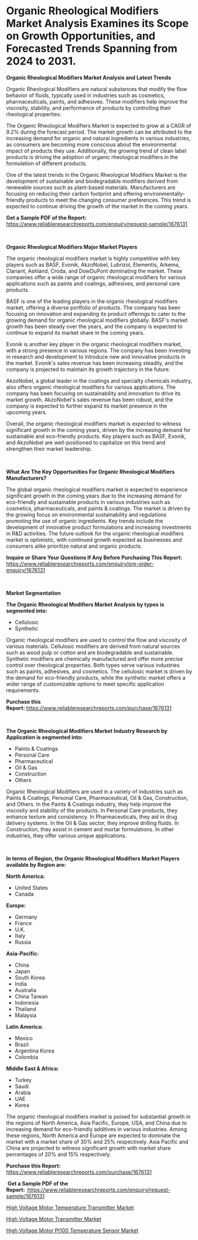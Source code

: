 <p><h1>Organic Rheological Modifiers Market Analysis Examines its Scope on Growth Opportunities, and Forecasted Trends Spanning from 2024 to 2031.</h1></p><p><strong>Organic Rheological Modifiers Market Analysis and Latest Trends</strong></p>
<p><p>Organic Rheological Modifiers are natural substances that modify the flow behavior of fluids, typically used in industries such as cosmetics, pharmaceuticals, paints, and adhesives. These modifiers help improve the viscosity, stability, and performance of products by controlling their rheological properties.</p><p>The Organic Rheological Modifiers Market is expected to grow at a CAGR of 9.2% during the forecast period. The market growth can be attributed to the increasing demand for organic and natural ingredients in various industries, as consumers are becoming more conscious about the environmental impact of products they use. Additionally, the growing trend of clean label products is driving the adoption of organic rheological modifiers in the formulation of different products.</p><p>One of the latest trends in the Organic Rheological Modifiers Market is the development of sustainable and biodegradable modifiers derived from renewable sources such as plant-based materials. Manufacturers are focusing on reducing their carbon footprint and offering environmentally-friendly products to meet the changing consumer preferences. This trend is expected to continue driving the growth of the market in the coming years.</p></p>
<p><strong>Get a Sample PDF of the Report:&nbsp;</strong> <a href="https://www.reliableresearchreports.com/enquiry/request-sample/1676131">https://www.reliableresearchreports.com/enquiry/request-sample/1676131</a></p>
<p>&nbsp;</p>
<p><strong>Organic Rheological Modifiers Major Market Players</strong></p>
<p><p>The organic rheological modifiers market is highly competitive with key players such as BASF, Evonik, AkzoNobel, Lubrizol, Elementis, Arkema, Clariant, Ashland, Croda, and DowDuPont dominating the market. These companies offer a wide range of organic rheological modifiers for various applications such as paints and coatings, adhesives, and personal care products.</p><p>BASF is one of the leading players in the organic rheological modifiers market, offering a diverse portfolio of products. The company has been focusing on innovation and expanding its product offerings to cater to the growing demand for organic rheological modifiers globally. BASF's market growth has been steady over the years, and the company is expected to continue to expand its market share in the coming years.</p><p>Evonik is another key player in the organic rheological modifiers market, with a strong presence in various regions. The company has been investing in research and development to introduce new and innovative products in the market. Evonik's sales revenue has been increasing steadily, and the company is projected to maintain its growth trajectory in the future.</p><p>AkzoNobel, a global leader in the coatings and specialty chemicals industry, also offers organic rheological modifiers for various applications. The company has been focusing on sustainability and innovation to drive its market growth. AkzoNobel's sales revenue has been robust, and the company is expected to further expand its market presence in the upcoming years.</p><p>Overall, the organic rheological modifiers market is expected to witness significant growth in the coming years, driven by the increasing demand for sustainable and eco-friendly products. Key players such as BASF, Evonik, and AkzoNobel are well-positioned to capitalize on this trend and strengthen their market leadership.</p></p>
<p>&nbsp;</p>
<p><strong>What Are The Key Opportunities For Organic Rheological Modifiers Manufacturers?</strong></p>
<p><p>The global organic rheological modifiers market is expected to experience significant growth in the coming years due to the increasing demand for eco-friendly and sustainable products in various industries such as cosmetics, pharmaceuticals, and paints & coatings. The market is driven by the growing focus on environmental sustainability and regulations promoting the use of organic ingredients. Key trends include the development of innovative product formulations and increasing investments in R&D activities. The future outlook for the organic rheological modifiers market is optimistic, with continued growth expected as businesses and consumers alike prioritize natural and organic products.</p></p>
<p><strong>Inquire or Share Your Questions If Any Before Purchasing This Report:</strong> <a href="https://www.reliableresearchreports.com/enquiry/pre-order-enquiry/1676131">https://www.reliableresearchreports.com/enquiry/pre-order-enquiry/1676131</a></p>
<p>&nbsp;</p>
<p><strong>Market Segmentation</strong></p>
<p><strong>The Organic Rheological Modifiers Market Analysis by types is segmented into:</strong></p>
<p><ul><li>Cellulosic</li><li>Synthetic</li></ul></p>
<p><p>Organic rheological modifiers are used to control the flow and viscosity of various materials. Cellulosic modifiers are derived from natural sources such as wood pulp or cotton and are biodegradable and sustainable. Synthetic modifiers are chemically manufactured and offer more precise control over rheological properties. Both types serve various industries such as paints, adhesives, and cosmetics. The cellulosic market is driven by the demand for eco-friendly products, while the synthetic market offers a wider range of customizable options to meet specific application requirements.</p></p>
<p><strong>Purchase this Report:&nbsp;</strong><a href="https://www.reliableresearchreports.com/purchase/1676131">https://www.reliableresearchreports.com/purchase/1676131</a></p>
<p>&nbsp;</p>
<p><strong>The Organic Rheological Modifiers Market Industry Research by Application is segmented into:</strong></p>
<p><ul><li>Paints & Coatings</li><li>Personal Care</li><li>Pharmaceutical</li><li>Oil & Gas</li><li>Construction</li><li>Others</li></ul></p>
<p><p>Organic Rheological Modifiers are used in a variety of industries such as Paints & Coatings, Personal Care, Pharmaceutical, Oil & Gas, Construction, and Others. In the Paints & Coatings industry, they help improve the viscosity and stability of the products. In Personal Care products, they enhance texture and consistency. In Pharmaceuticals, they aid in drug delivery systems. In the Oil & Gas sector, they improve drilling fluids. In Construction, they assist in cement and mortar formulations. In other industries, they offer various unique applications.</p></p>
<p>&nbsp;</p>
<p><strong>In terms of Region, the Organic Rheological Modifiers Market Players available by Region are:</strong></p>
<p>
    <p> <strong> North America: </strong>
        <ul>
            <li>United States</li>
            <li>Canada</li>
        </ul>
        </p> 
    <p> <strong> Europe: </strong>
        <ul>
            <li>Germany</li>
            <li>France</li>
            <li>U.K.</li>
            <li>Italy</li>
            <li>Russia</li>
        </ul>
        </p> 
    <p> <strong> Asia-Pacific: </strong>
        <ul>
            <li>China</li>
            <li>Japan</li>
            <li>South Korea</li>
            <li>India</li>
            <li>Australia</li>
            <li>China Taiwan</li>
            <li>Indonesia</li>
            <li>Thailand</li>
            <li>Malaysia</li>
        </ul>
        </p> 
    <p> <strong> Latin America: </strong>
        <ul>
            <li>Mexico</li>
            <li>Brazil</li>
            <li>Argentina Korea</li>
            <li>Colombia</li>
        </ul>
        </p> 
    <p> <strong> Middle East & Africa: </strong>
        <ul>
            <li>Turkey</li>
            <li>Saudi</li>
            <li>Arabia</li>
            <li>UAE</li>
            <li>Korea</li>
        </ul>
    </p>
    </p>
<p><p>The organic rheological modifiers market is poised for substantial growth in the regions of North America, Asia Pacific, Europe, USA, and China due to increasing demand for eco-friendly additives in various industries. Among these regions, North America and Europe are expected to dominate the market with a market share of 30% and 25% respectively. Asia Pacific and China are projected to witness significant growth with market share percentages of 20% and 15% respectively.</p></p>
<p><strong>Purchase this Report: </strong><a href="https://www.reliableresearchreports.com/purchase/1676131">https://www.reliableresearchreports.com/purchase/1676131</a></p>
<p>&nbsp;<strong>Get a Sample PDF of the Report:&nbsp;&nbsp;</strong><a href="https://www.reliableresearchreports.com/enquiry/request-sample/1676131">https://www.reliableresearchreports.com/enquiry/request-sample/1676131</a></p>
<p><strong></strong></p>
<p><p><a href="https://view.publitas.com/reportprime-1/high-voltage-motor-temperature-transmitter-market-size-reflecting-a-forecast-till-2030-market-by-type-by-application-and-by-geography/">High Voltage Motor Temperature Transmitter Market</a></p><p><a href="https://view.publitas.com/reportprime-1/high-voltage-motor-transmitter-market-research-report-provides-thorough-industry-overview-which-offers-an-in-depth-analysis-of-product-trends-and-new-market-divisions/">High Voltage Motor Transmitter Market</a></p><p><a href="https://view.publitas.com/reportprime-1/high-voltage-motor-pt100-temperature-sensor-market-a-comprehensive-report-of-its-market-share-growth-trends-2023-2030/">High Voltage Motor Pt100 Temperature Sensor Market</a></p></p>